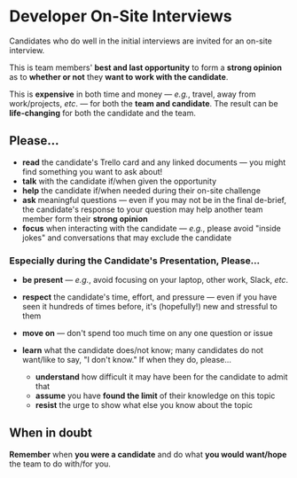 # Developer On-Site Interviews

Candidates who do well in the initial interviews are invited for an on-site interview.

This is team members' **best and last opportunity** to form a **strong opinion** as to
**whether or not** they **want to work with the candidate**.

This is **expensive** in both time and money &mdash; _e.g._, travel, away from work/projects, _etc_. &mdash;
for both the **team and candidate**. The result can be **life-changing** for both the candidate and the team.

## Please...

- **read** the candidate's Trello card and any linked documents &mdash; you might find something you want to ask about!
- **talk** with the candidate if/when given the opportunity
- **help** the candidate if/when needed during their on-site challenge
- **ask** meaningful questions &mdash; even if you may not be in the final de-brief, the candidate's response to your question
  may help another team member form their **strong opinion**
- **focus** when interacting with the candidate &mdash; _e.g._, please avoid "inside jokes" and conversations that may
  exclude the candidate
  
### Especially during the Candidate's Presentation, Please...

- **be present** &mdash; _e.g._, avoid focusing on your laptop, other work, Slack, _etc_.
- **respect** the candidate's time, effort, and pressure &mdash; even if you have seen it hundreds of times before,
it's (hopefully!) new and stressful to them
- **move on** &mdash; don't spend too much time on any one question or issue<br/>
- **learn** what the candidate does/not know; many candidates do not want/like to say, "I don't know."
  If when they do, please...
  
  - **understand** how difficult it may have been for the candidate to admit that
  - **assume** you have **found the limit** of their knowledge on this topic
  - **resist** the urge to show what else you know about the topic

## When in doubt

**Remember** when **you were a candidate** and do what **you would want/hope** the team to do with/for you.
